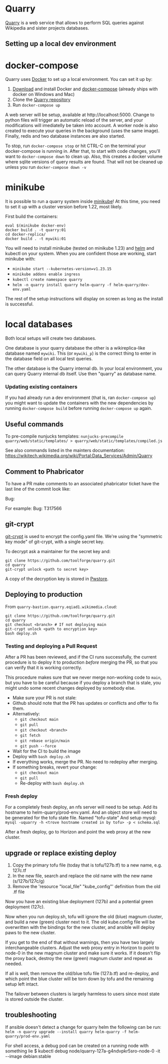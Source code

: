 # Quarry
[Quarry](https://quarry.wmcloud.org/) is a web service that allows to perform SQL 
queries against Wikipedia and sister projects databases.

## Setting up a local dev environment ##

# docker-compose
Quarry uses [Docker](https://docs.docker.com/engine/install/) to set up a local
environment. You can set it up by:

1. [Download](https://docs.docker.com/engine/install/) and install Docker and
   [docker-compose](https://docs.docker.com/compose/) (already ships with docker on Windows and Mac)
3. Clone the [Quarry repository](https://github.com/wikimedia/analytics-quarry-web)
4. Run `docker-compose up`

A web server will be setup, available at http://localhost:5000. Change to python
files will trigger an automatic reload of the server, and your modifications
will imediatelly be taken into account.
A worker node is also created to execute your queries in the background (uses the
same image). Finally, redis and two database instances are also started.

To stop, run `docker-compose stop` or hit CTRL-C on the terminal your docker-compose
is running in. After that, to start with code changes, you'll want to `docker-compose down`
to clean up. Also, this creates a docker volume where sqlite versions of query
results are found. That will not be cleaned up unless you run `docker-compose down -v`

# minikube
It is possible to run a quarry system inside [minikube](https://minikube.sigs.k8s.io/docs/)!
At this time, you need to set it up with a cluster version before 1.22, most likely.

First build the containers:
```
eval $(minikube docker-env)
docker build . -t quarry:01
cd docker-replica/
docker build . -t mywiki:01
```

You will need to install minikube (tested on minikube 1.23) and [helm](https://helm.sh) and kubectl on your system. When you are confident those are working, start minikube with:
 - `minikube start --kubernetes-version=v1.23.15`
 - `minikube addons enable ingress`
 - `kubectl create namespace quarry`
 - `helm -n quarry install quarry helm-quarry -f helm-quarry/dev-env.yaml`

The rest of the setup instructions will display on screen as long as the install is successful.

# local databases
Both local setups will create two databases.

One database is your quarry database the other is a wikireplica-like database
named `mywiki`. This (or `mywiki_p`) is the correct thing to enter in the
database field on all local test queries.

The other database is the Quarry internal db. In your local environment, you can query Quarry internal db itself. Use then
"quarry" as database name.

### Updating existing containers ###

If you had already run a dev environment (that is, ran `docker-compose up`) you might want to update
the containers with the new dependencies by running `docker-compose build` before running
`docker-compose up` again.

## Useful commands ##

To pre-compile nunjucks templates:
`nunjucks-precompile quarry/web/static/templates/ > quarry/web/static/templates/compiled.js`

See also commands listed in the mainters documentation:
https://wikitech.wikimedia.org/wiki/Portal:Data_Services/Admin/Quarry

## Comment to Phabricator ##

To have a PR make comments to an associated phabricator ticket have the last line of the commit look like:

Bug: <ticket number>

For example:
Bug: T317566

## git-crypt ##

[git-crypt](https://github.com/AGWA/git-crypt) is used to encrypt the config.yaml file.
We're using the "symmetric key mode" of git-crypt, with a single secret key.

To decrypt ask a maintainer for the secret key and:
```
git clone https://github.com/toolforge/quarry.git
cd quarry
git-crypt unlock <path to secret key>
```

A copy of the decryption key is stored in [Pwstore](https://wikitech.wikimedia.org/wiki/Pwstore).

## Deploying to production ##

From `quarry-bastion.quarry.eqiad1.wikimedia.cloud`:

```
git clone https://github.com/toolforge/quarry.git
cd quarry
git checkout <branch> # If not deploying main
git-crypt unlock <path to encryption key>
bash deploy.sh
```

### Testing and deploying a Pull Request ###

After a PR has been reviewed, and if the CI runs successfully, the current
procedure is to deploy it to production _before_ merging the PR, so that you can
verify that it is working correctly.

This procedure makes sure that we never merge non-working code to `main`, but
you have to be careful because if you deploy a branch that is stale, you might
undo some recent changes deployed by somebody else.

* Make sure your PR is not stale:
* Github should note that the PR has updates or conflicts and offer to fix them.
* Alternatively:
  * `git checkout main`
  * `git pull`
  * `git checkout <branch>`
  * `git fetch`
  * `git rebase origin/main`
  * `git push --force`
* Wait for the CI to build the image
* Deploy with `bash deploy.sh`
* If everything works, merge the PR. No need to redeploy after merging.
* If something breaks, revert your change:
  * `git checkout main`
  * `git pull`
  * Re-deploy with `bash deploy.sh`

### Fresh deploy ###
For a completely fresh deploy, an nfs server will need to be setup. Add its hostname to helm-quarry/prod-env.yaml.
And an object store will need to be generated for the tofu state file. Named "tofu-state"
And setup mysql:
`mysql -uquarry -h <trove hostname created in by tofu> -p < schema.sql`

After a fresh deploy, go to Horizon and point the web proxy at the new cluster.


## upgrade or replace existing deploy ##
1) Copy the primary tofu file (today that is tofu/127b.tf) to a new name, e.g. 127c.tf
2) In the new file, search and replace the old name with the new name (s/127b/127c/g)
3) Remove the 'resource "local_file" "kube_config"' definition from the old .tf file

Now you have an existing blue deployment (127b) and a potential green
deployment (127c).

Now when you run deploy.sh, tofu will ignore the old (blue) magnum cluster, and
build a new (green) cluster next to it. The old kube.config file will be overwritten
with the bindings for the new cluster, and ansible will deploy paws to the new cluster.

If you get to the end of that without warnings, then you have two largely
interchangeable clusters. Adjust the web proxy entry in Horizon to point
to node-0 in the new magnum cluster and make sure it works. If it doesn't flip
the proxy back, destroy the new (green) magnum cluster and repeat as needed.

If all is well, then remove the old/blue tofu file (127.b.tf) and re-deploy,
and which point the blue cluster will be torn down by tofu and the remaining
setup left intact.

The failover between clusters is largely harmless to users since most state is
stored outside the cluster.

## troubleshooting ##
If ansible doesn't detect a change for quarry helm the following can be run:
`helm -n quarry upgrade --install quarry helm-quarry -f helm-quarry/prod-env.yaml`

For shell access, a debug pod can be created on a running node with something lie
$ kubectl debug node/quarry-127a-g4ndvpkr5sro-node-0 -it --image debian:stable  

